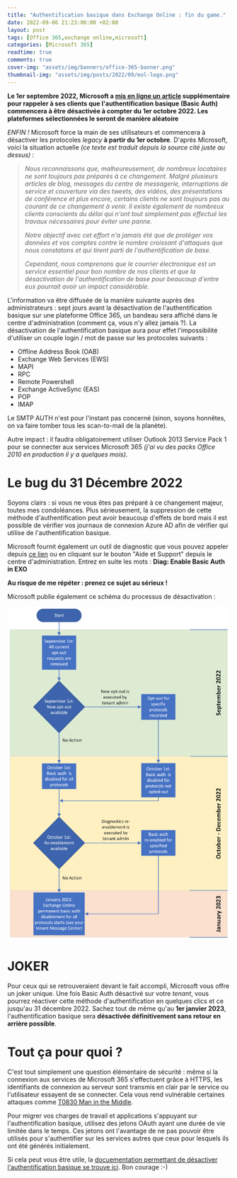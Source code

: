 ```yaml
---
title: "Authentification basique dans Exchange Online : fin du game."
date: 2022-09-06 21:23:00:00 +02:00
layout: post
tags: [Office 365,exchange online,microsoft]
categories: [Microsoft 365]
readtime: true
comments: true
cover-img: "assets/img/banners/office-365-banner.png"
thumbnail-img: "assets/img/posts/2022/09/eol-logo.png"
---
```


**Le 1er septembre 2022, Microsoft a [mis en ligne un article](https://techcommunity.microsoft.com/t5/exchange-team-blog/basic-authentication-deprecation-in-exchange-online-september/ba-p/3609437) supplémentaire pour rappeler à ses clients que l'authentification basique (Basic Auth) commencera à être désactivée à compter du 1er octobre 2022. Les plateformes sélectionnées le seront de manière aléatoire** 

*ENFIN !* Microsoft force la main de ses utilisateurs et commencera à désactiver les protocoles *legacy* **à partir du 1er octobre**. D'après Microsoft, voici la situation actuelle *(ce texte est traduit depuis la source cité juste au dessus)* :

>*Nous reconnaissons que, malheureusement, de nombreux locataires ne sont toujours pas préparés à ce changement. Malgré plusieurs articles de blog, messages du centre de messagerie, interruptions de service et couverture via des tweets, des vidéos, des présentations de conférence et plus encore, certains clients ne sont toujours pas au courant de ce changement à venir. Il existe également de nombreux clients conscients du délai qui n'ont tout simplement pas effectué les travaux nécessaires pour éviter une panne.*
>
>*Notre objectif avec cet effort n'a jamais été que de protéger vos données et vos comptes contre le nombre croissant d'attaques que nous constatons et qui tirent parti de l'authentification de base.*
>
>*Cependant, nous comprenons que le courrier électronique est un service essentiel pour bon nombre de nos clients et que la désactivation de l'authentification de base pour beaucoup d'entre eux pourrait avoir un impact considérable.*

L'information va être diffusée de la manière suivante auprès des administrateurs : sept jours avant la désactivation de l'authentification basique sur une plateforme Office 365, un bandeau sera affiché dans le centre d'administration (comment ça, vous n'y allez jamais ?). La désactivation de l'authentification basique aura pour effet l'impossibilité d'utiliser un couple login / mot de passe sur les protocoles suivants :

- Offline Address Book (OAB)
- Exchange Web Services (EWS)
- MAPI
- RPC
- Remote Powershell
- Exchange ActiveSync (EAS)
- POP
- IMAP

Le SMTP AUTH n'est pour l'instant pas concerné (sinon, soyons honnêtes, on va faire tomber tous les scan-to-mail de la planète). 

Autre impact : il faudra obligatoirement utiliser Outlook 2013 Service Pack 1 pour se connecter aux services Microsoft 365 *(j'ai vu des packs Office 2010 en production il y a quelques mois)*.

# Le bug du 31 Décembre 2022

Soyons clairs : si vous ne vous êtes pas préparé à ce changement majeur, toutes mes condoléances. Plus sérieusement, la suppression de cette méthode d'authentification peut avoir beaucoup d'effets de bord mais il est possible de vérifier vos journaux de connexion Azure AD afin de vérifier qui utilise de l'authentification basique. 

Microsoft fournit également un outil de diagnostic que vous pouvez appeler depuis [ce lien](https://aka.ms/PillarEXOBasicAuth) ou en cliquant sur le bouton "Aide et Support" depuis le centre d'administration. Entrez en suite les mots : **Diag: Enable Basic Auth in EXO**

**Au risque de me répéter : prenez ce sujet au sérieux !**

Microsoft publie également ce schéma du processus de désactivation :

![Processus de désactivation de Basic Auth sur Office 365](/assets/img/posts/2022/09/BasicFin06.png)

# JOKER

Pour ceux qui se retrouveraient devant le fait accompli, Microsoft vous offre un joker unique. Une fois Basic Auth désactivé sur votre *tenant*, vous pourrez réactiver cette méthode d'authentification en quelques clics et ce jusqu'au 31 décembre 2022. Sachez tout de même qu'au **1er janvier 2023**, l'authentification basique sera **désactivée définitivement sans retour en arrière possible**.

# Tout ça pour quoi ?

C'est tout simplement une question élémentaire de sécurité : même si la connexion aux services de Microsoft 365 s'effectuent grâce à HTTPS, les identifiants de connexion au serveur sont transmis en clair par le service ou l'utilisateur essayent de se connecter. Cela vous rend vulnérable certaines attaques comme [T0830 Man in the Middle](https://attack.mitre.org/techniques/T0830/).

Pour migrer vos charges de travail et applications s'appuyant sur l'authentification basique, utilisez des jetons OAuth ayant une durée de vie limitée dans le temps. Ces jetons ont l'avantage de ne pas pouvoir être utilisés pour s'authentifier sur les services autres que ceux pour lesquels ils ont été générés initialement.

Si cela peut vous être utile, la [docuementation permettant de désactiver l'authentification basique se trouve ici](https://docs.microsoft.com/en-us/exchange/clients-and-mobile-in-exchange-online/disable-basic-authentication-in-exchange-online?WT.mc_id=AZ-MVP-5004580). Bon courage :-)